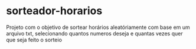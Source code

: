 # sorteador-horarios

  Projeto com o objetivo de sortear horários aleatóriamente com base em um arquivo txt, selecionando quantos numeros deseja e quantas vezes quer que seja feito o sorteio
